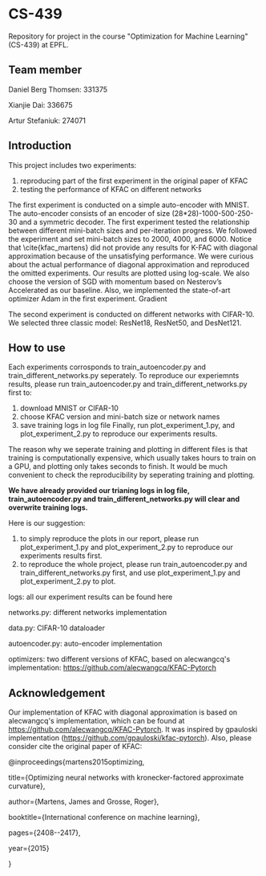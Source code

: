 # CS-439
Repository for project in the course "Optimization for Machine Learning" (CS-439) at EPFL.

## Team member ##
Daniel Berg Thomsen: 331375

Xianjie Dai: 336675

Artur Stefaniuk: 274071

## Introduction ##
This project includes two experiments: 
  1. reproducing part of the first experiment in the original paper of KFAC
  2. testing the performance of KFAC on different networks

The first experiment is conducted on a simple auto-encoder with MNIST. The auto-encoder consists of an encoder of size (28*28)-1000-500-250-30 and a symmetric decoder. The first experiment tested the relationship between different mini-batch sizes and per-iteration progress. We followed the experiment and set mini-batch sizes to 2000, 4000, and 6000. Notice that \cite{kfac_martens} did not provide any results for K-FAC with diagonal approximation because of the unsatisfying performance. We were curious about the actual performance of diagonal approximation and reproduced the omitted experiments. Our results are plotted using log-scale. We also choose the version of SGD with momentum based on Nesterov’s Accelerated as our baseline. Also, we implemented the state-of-art optimizer Adam in the first experiment.
Gradient

The second experiment is conducted on different networks with CIFAR-10. We selected three classic model: ResNet18, ResNet50, and DesNet121.

## How to use ##
Each experiments corrosponds to train_autoencoder.py and train_different_networks.py seperately.
To reproduce our experiemnts results, please run train_autoencoder.py and train_different_networks.py first to:
  1. download MNIST or CIFAR-10
  2. choose KFAC version and mini-batch size or network names
  3. save training logs in log file
Finally, run plot_experiment_1.py, and plot_experiment_2.py to reproduce our experiments results. 

The reason why we seperate training and plotting in different files is that training is computationally expensive, which usually takes hours to train on a GPU, and plotting only takes seconds to finish. It would be much convenient to check the reproducibility by seperating training and plotting.

**We have already provided our trianing logs in log file, train_autoencoder.py and train_different_networks.py will clear and overwrite training logs.**

Here is our suggestion:
  1. to simply reproduce the plots in our report, please run plot_experiment_1.py and plot_experiment_2.py to reproduce our experiments results first.
  2. to reproduce the whole project, please run train_autoencoder.py and train_different_networks.py first, and use plot_experiment_1.py and plot_experiment_2.py to plot.

logs: all our experiment results can be found here

networks.py: different networks implementation

data.py: CIFAR-10 dataloader

autoencoder.py: auto-encoder implementation

optimizers: two different versions of KFAC, based on alecwangcq's implementation: https://github.com/alecwangcq/KFAC-Pytorch

## Acknowledgement ##
Our implementation of KFAC with diagonal approximation is based on alecwangcq's implementation, which can be found at https://github.com/alecwangcq/KFAC-Pytorch. It was inspired by gpauloski implementation (https://github.com/gpauloski/kfac-pytorch).
Also, please consider cite the original paper of KFAC:

@inproceedings{martens2015optimizing,

  title={Optimizing neural networks with kronecker-factored approximate curvature},
  
  author={Martens, James and Grosse, Roger},
  
  booktitle={International conference on machine learning},
  
  pages={2408--2417},
  
  year={2015}
  
}
